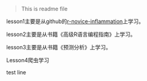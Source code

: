 > This is readme file

lesson1主要是从github的[r-novice-inflammation](http://swcarpentry.github.io/r-novice-inflammation/)上学习。

lesson2主要是从书籍《高级R语言编程指南》上学习。

lesson3主要是从书籍《预测分析》上学习。

Lesson4爬虫学习

test line
